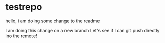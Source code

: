 # testrepo
hello, i am doing some change to the readme

I am doing this change on a new branch
Let's see if I can git push directly ino the remote!
